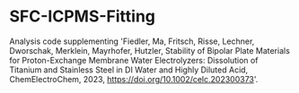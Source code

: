 # SFC-ICPMS-Fitting
Analysis code supplementing 'Fiedler, Ma, Fritsch, Risse, Lechner, Dworschak, Merklein, Mayrhofer, Hutzler, Stability of Bipolar Plate Materials for Proton-Exchange Membrane Water Electrolyzers: Dissolution of Titanium and Stainless Steel in DI Water and Highly Diluted Acid, ChemElectroChem, 2023, https://doi.org/10.1002/celc.202300373'.
